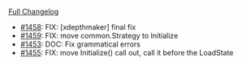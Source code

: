 [Full Changelog](https://github.com/c9s/bbgo/compare/v1.55.1...main)

 - [#1458](https://github.com/c9s/bbgo/pull/1458): FIX: [xdepthmaker] final fix
 - [#1459](https://github.com/c9s/bbgo/pull/1459): FIX: move common.Strategy to Initialize
 - [#1453](https://github.com/c9s/bbgo/pull/1453): DOC: Fix grammatical errors
 - [#1455](https://github.com/c9s/bbgo/pull/1455): FIX: move Initialize() call out, call it before the LoadState

